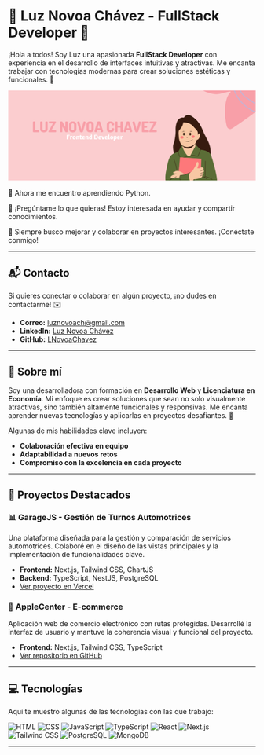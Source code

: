 # 🌸 Luz Novoa Chávez - FullStack Developer 🌸

¡Hola a todos! Soy Luz una apasionada **FullStack Developer** con experiencia en el desarrollo de interfaces intuitivas y atractivas. Me encanta trabajar con tecnologías modernas para crear soluciones estéticas y funcionales. 🌟

![Banner](./bannerLN.png)

🌱 Ahora me encuentro aprendiendo Python.

💬 ¡Pregúntame lo que quieras! Estoy interesada en ayudar y compartir conocimientos.

🌟 Siempre busco mejorar y colaborar en proyectos interesantes. ¡Conéctate conmigo!


---


## 📬 Contacto

Si quieres conectar o colaborar en algún proyecto, ¡no dudes en contactarme! ✉️

- **Correo:** [luznovoach@gmail.com](mailto:luznovoach@gmail.com)
- **LinkedIn:** [Luz Novoa Chávez](https://www.linkedin.com/in/luz-novoa-ch%C3%A1vez-442a75317/)
- **GitHub:** [LNovoaChavez](https://github.com/LNovoaChavez)


---


## 🌟 Sobre mí

Soy una desarrolladora con formación en **Desarrollo Web** y **Licenciatura en Economía**. Mi enfoque es crear soluciones que sean no solo visualmente atractivas, sino también altamente funcionales y responsivas. Me encanta aprender nuevas tecnologías y aplicarlas en proyectos desafiantes. 🚀

Algunas de mis habilidades clave incluyen:

- **Colaboración efectiva en equipo**
- **Adaptabilidad a nuevos retos**
- **Compromiso con la excelencia en cada proyecto**


---


## 🚀 Proyectos Destacados

### 📊 **GarageJS** - Gestión de Turnos Automotrices
Una plataforma diseñada para la gestión y comparación de servicios automotrices. Colaboré en el diseño de las vistas principales y la implementación de funcionalidades clave.

- **Frontend:** Next.js, Tailwind CSS, ChartJS
- **Backend:** TypeScript, NestJS, PostgreSQL
- [Ver proyecto en Vercel](https://pf-service-car-git-main-agustinhaags-projects.vercel.app/)

### 🍏 **AppleCenter** - E-commerce
Aplicación web de comercio electrónico con rutas protegidas. Desarrollé la interfaz de usuario y mantuve la coherencia visual y funcional del proyecto.

- **Frontend:** Next.js, Tailwind CSS, TypeScript
- [Ver repositorio en GitHub](https://github.com/LNovoaChavez/PI-Henry-AppleCenter.git)


---


## 💻 Tecnologías

Aquí te muestro algunas de las tecnologías con las que trabajo:

![HTML](https://img.shields.io/badge/HTML-E34F26?style=for-the-badge&logo=html5&logoColor=white)
![CSS](https://img.shields.io/badge/CSS-1572B6?style=for-the-badge&logo=css3&logoColor=white)
![JavaScript](https://img.shields.io/badge/JavaScript-F7DF1E?style=for-the-badge&logo=javascript&logoColor=black)
![TypeScript](https://img.shields.io/badge/TypeScript-3178C6?style=for-the-badge&logo=typescript&logoColor=white)
![React](https://img.shields.io/badge/React-61DAFB?style=for-the-badge&logo=react&logoColor=black)
![Next.js](https://img.shields.io/badge/Next.js-000000?style=for-the-badge&logo=nextdotjs&logoColor=white)
![Tailwind CSS](https://img.shields.io/badge/Tailwind_CSS-38B2AC?style=for-the-badge&logo=tailwind-css&logoColor=white)
![PostgreSQL](https://img.shields.io/badge/PostgreSQL-4169E1?style=for-the-badge&logo=postgresql&logoColor=white)
![MongoDB](https://img.shields.io/badge/MongoDB-47A248?style=for-the-badge&logo=mongodb&logoColor=white)

---

